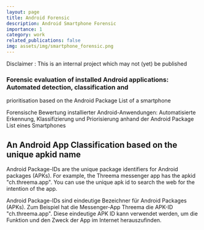 ```yaml
---
layout: page
title: Android Forensic
description: Android Smartphone Forensic
importance: 1
category: work
related_publications: false
img: assets/img/smartphone_forensic.png
---
```


Disclaimer : This is an internal project which may not (yet) be published

### Forensic evaluation of installed Android applications: Automated detection, classification and 
prioritisation based on the Android Package List of a smartphone

Forensische Bewertung installierter Android-Anwendungen: Automatisierte Erkennung, Klassifizierung und 
Priorisierung anhand der Android Package List eines Smartphones

## An Android App Classification based on the unique apkid name
Android Package-IDs are the unique package identifiers for Android packages (APKs). 
For example, the Threema messenger app has the apkid "ch.threema.app".
You can use the unique apk id to search the web for the intention of the app.

Android Package-IDs sind eindeutige Bezeichner für Android Packages (APKs). 
Zum Beispiel hat die Messenger-App Threema die APK-ID "ch.threema.app".
Diese eindeutige APK ID kann verwendet werden, um die Funktion und den Zweck der App im Internet herauszufinden.




